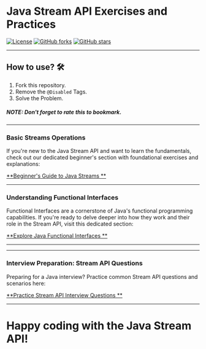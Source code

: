 # Java Stream API Exercises and Practices

[![License](https://img.shields.io/badge/License-Apache%202.0-blue.svg)](https://opensource.org/licenses/Apache-2.0)
[![GitHub forks](https://img.shields.io/github/forks/ZahidFKhan/Streams-API-Practices?logo=github)](https://github.com/ZahidFKhan/Streams-API-Practices)
[![GitHub stars](https://img.shields.io/github/stars/ZahidFKhan/Streams-API-Practices?logo=github)](https://github.com/ZahidFKhan/Streams-API-Practices)

___

## How to use? 🛠️

1. Fork this repository.
2. Remove the `@Disabled` Tags.
3. Solve the Problem.

##### NOTE: Don't forget to rate this to bookmark.

---

### Basic Streams Operations

If you're new to the Java Stream API and want to learn the fundamentals, check out our dedicated beginner's section with
foundational exercises and explanations:

[**Beginner's Guide to Java Streams
**](https://github.com/ZahidFKhan/Streams-API-Practices/tree/main/src/test/java/com/github/streams/learn/basics)


---

### Understanding Functional Interfaces

Functional Interfaces are a cornerstone of Java's functional programming capabilities. If you're ready to delve deeper
into how they work and their role in the Stream API, visit this dedicated section:

[**Explore Java Functional Interfaces
**](https://github.com/ZahidFKhan/Streams-API-Practices/tree/main/src/test/java/com/github/streams/learn/functional_interfaces)

---

---

### Interview Preparation: Stream API Questions

Preparing for a Java interview? Practice common Stream API questions and scenarios here:

[**Practice Stream API Interview Questions
**](https://github.com/ZahidFKhan/Streams-API-Practices/tree/main/src/test/java/com/github/streams/interview)

--- 

[//]: # (### Master the Java Stream API: Exercises, Tutorials, and Practical Examples)

[//]: # ()

[//]: # (This repository offers a comprehensive collection of functional programming exercises and practical examples designed to)

[//]: # (help you master the Java Stream API and write cleaner, more efficient code.)

[//]: # ()

[//]: # (---)

[//]: # ()

[//]: # (### Learn and Practice the Java Stream API: From Basics to Advanced)

[//]: # ()

[//]: # (This repository serves as your ultimate guide to understanding and effectively utilizing the Java Stream API. Whether)

[//]: # (you're a beginner looking to grasp the fundamentals or an experienced developer aiming to deepen your knowledge, you'll)

[//]: # (find valuable resources here. Dive into practical exercises that cover a wide range of Stream API operations and)

[//]: # (real-world scenarios.)

[//]: # ()

[//]: # (### What you'll find:)

[//]: # ()

[//]: # (* **Targeted Exercises:** Hands-on problems designed to reinforce your understanding of key Stream API concepts)

[//]: # (  like `map`, `filter`, `reduce`, `collect`, and more.)

[//]: # (* **Practical Examples:** Learn how to apply the Stream API to solve common programming tasks, making your code more)

[//]: # (  concise and readable.)

[//]: # (* **Beginner-Friendly Approach:** Clear instructions and progressively challenging exercises cater to developers of all)

[//]: # (  skill levels.)

[//]: # (* **Focus on Modern Java:** Examples are relevant for Java 8, Java 11, and later versions, showcasing the power of)

[//]: # (  functional programming.)

[//]: # ()

[//]: # (___)

[//]: # ()

[//]: # (##### Keywords for Java Stream API Learning)

[//]: # ()

[//]: # (<a name="keywords-for-java-stream-api-learning"></a>)

[//]: # ()

[//]: # (1. [x] Java Stream API Tutorial)

[//]: # (2. [x] Java 8 Streams)

[//]: # (3. [x] Java 11 Streams)

[//]: # (4. [x] Functional Programming in Java)

[//]: # (5. [x] Java Stream API Exercises)

[//]: # (6. [x] Java Stream API Practices)

[//]: # (7. [x] Java Code Examples)

[//]: # (8. [x] Learn Java Streams)

[//]: # (9. [x] Master Java Stream API)

[//]: # (10. [x] Java Programming Skills)

[//]: # ()

[//]: # (Your support helps others discover and benefit from these resources.)

# Happy coding with the Java Stream API!

